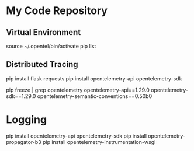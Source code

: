 # My Code Repository

## Virtual Environment
source ~/.opentel/bin/activate
pip list


## Distributed Tracing
pip install flask requests
pip install opentelemetry-api opentelemetry-sdk

pip freeze | grep opentelemetry
opentelemetry-api==1.29.0
opentelemetry-sdk==1.29.0
opentelemetry-semantic-conventions==0.50b0


# Logging


pip install opentelemetry-api opentelemetry-sdk
pip install opentelemetry-propagator-b3
pip install opentelemetry-instrumentation-wsgi

